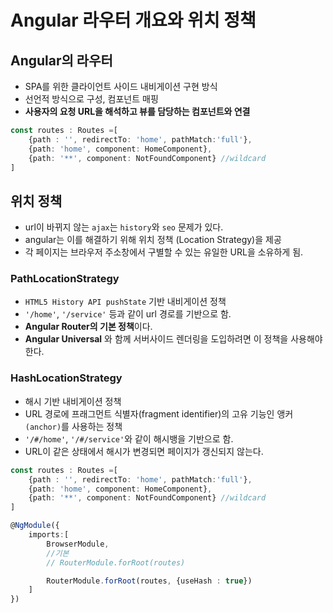 # Angular 라우터 개요와 위치 정책

## Angular의 라우터
- SPA를 위한 클라이언트 사이드 내비게이션 구현 방식
- 선언적 방식으로 구성, 컴포넌트 매핑
- **사용자의 요청 URL을 해석하고 뷰를 담당하는 컴포넌트와 연결**

```ts
const routes : Routes =[
    {path : '', redirectTo: 'home', pathMatch:'full'},
    {path: 'home', component: HomeComponent},
    {path: '**', component: NotFoundComponent} //wildcard
]
```

## 위치 정책
- url이 바뀌지 않는 `ajax`는 `history`와 `seo` 문제가 있다.
- angular는 이를 해결하기 위해 위치 정책 (Location Strategy)을 제공
- 각 페이지는 브라우저 주소창에서 구별할 수 있는 유일한 URL을 소유하게 됨.

### PathLocationStrategy
- `HTML5 History API pushState` 기반 내비게이션 정책
- `'/home'`, `'/service'` 등과 같이 url 경로를 기반으로 함.
- **Angular Router의 기본 정책**이다.
- **Angular Universal** 와 함께 서버사이드 렌더링을 도입하려면 이 정책을 사용해야 한다.


### HashLocationStrategy
- 해시 기반 내비게이션 정책
- URL 경로에 프래그먼트 식별자(fragment identifier)의 고유 기능인 앵커 `(anchor)`를 사용하는 정책
- `'/#/home'`, `'/#/service'`와 같이 해시뱅을 기반으로 함.
- URL이 같은 상태에서 해시가 변경되면 페이지가 갱신되지 않는다.

```ts
const routes : Routes =[
    {path : '', redirectTo: 'home', pathMatch:'full'},
    {path: 'home', component: HomeComponent},
    {path: '**', component: NotFoundComponent} //wildcard
]

@NgModule({
    imports:[
        BrowserModule,
        //기본
        // RouterModule.forRoot(routes)

        RouterModule.forRoot(routes, {useHash : true})
    ]
})
```